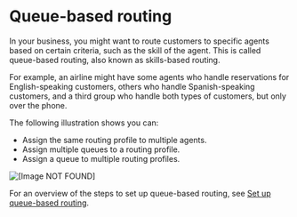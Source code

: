 # Queue\-based routing<a name="concepts-queue-based-routing"></a>

In your business, you might want to route customers to specific agents based on certain criteria, such as the skill of the agent\. This is called queue\-based routing, also known as skills\-based routing\. 

For example, an airline might have some agents who handle reservations for English\-speaking customers, others who handle Spanish\-speaking customers, and a third group who handle both types of customers, but only over the phone\.

The following illustration shows you can: 
+ Assign the same routing profile to multiple agents\.
+ Assign multiple queues to a routing profile\.
+ Assign a queue to multiple routing profiles\.

![\[Image NOT FOUND\]](http://docs.aws.amazon.com/connect/latest/adminguide/images/routing-profile-example2.png)

For an overview of the steps to set up queue\-based routing, see [Set up queue\-based routing](set-up-queue-based-routing.md)\. 
